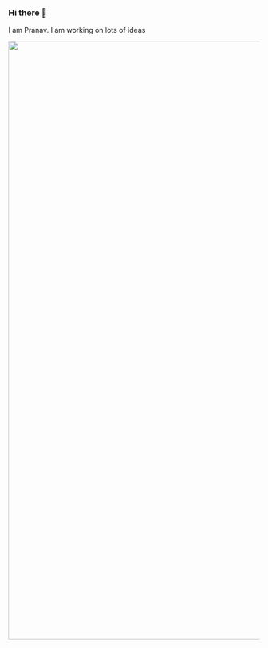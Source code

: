 ### Hi there 👋

I am Pranav. I am working on lots of ideas 

<img src = "https://images.unsplash.com/photo-1507494924047-60b8ee826ca9?ixlib=rb-1.2.1&ixid=eyJhcHBfaWQiOjEyMDd9&auto=format&fit=crop&w=1266&q=80" height=1200 width=600>

<!--
**prkapur/prkapur** is a ✨ _special_ ✨ repository because its `README.md` (this file) appears on your GitHub profile.

Here are some ideas to get you started:

- 🔭 I’m currently working on ...
- 🌱 I’m currently learning ...
- 👯 I’m looking to collaborate on ...
- 🤔 I’m looking for help with ...
- 💬 Ask me about ...
- 📫 How to reach me: ...
- 😄 Pronouns: ...
- ⚡ Fun fact: ...
-->
